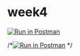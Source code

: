 # week4
[![Run in Postman](https://run.pstmn.io/button.svg)](https://app.getpostman.com/run-collection/55ee780a26ae95468032#?env%5BHW2%5D=W3sidHlwZSI6InRleHQiLCJlbmFibGVkIjp0cnVlLCJrZXkiOiJ0b2tlbiIsInZhbHVlIjoiSldUIGV5SmhiR2NpT2lKSVV6STFOaUlzSW5SNWNDSTZJa3BYVkNKOS5leUpwWkNJNkltWXlZelk0T0RnellUWTNOV0psTmprMU1tTTJPR1E0T0RrNFl6WmpNMlV3T1dFMVptRmtNR0lpTENKMWMyVnlibUZ0WlNJNkluUmxjM1FpTENKcFlYUWlPakUxT0RJeU1qWXlOamw5LlNYVm1qTjVaTEg4ajZRam1sQTEtUUwwWnJSR3FXZzJBblhGbmtEMjVmOU0ifV0=)



/*[![Run in Postman](https://run.pstmn.io/button.svg)](https://app.getpostman.com/run-collection/566fb7104730b8678955#?env%5BHW2%5D=W3sia2V5IjoidG9rZW4iLCJ2YWx1ZSI6IkpXVCBleUpoYkdjaU9pSklVekkxTmlJc0luUjVjQ0k2SWtwWFZDSjkuZXlKcFpDSTZJbVl5WXpZNE9EZ3pZVFkzTldKbE5qazFNbU0yT0dRNE9EazRZelpqTTJVd09XRTFabUZrTUdJaUxDSjFjMlZ5Ym1GdFpTSTZJblJsYzNRaUxDSnBZWFFpT2pFMU9ESXlNall5TmpsOS5TWFZtak41WkxIOGo2UWptbEExLVFMMFpyUkdxV2cyQW5YRm5rRDI1ZjlNIiwiZW5hYmxlZCI6dHJ1ZX1d)
*/
